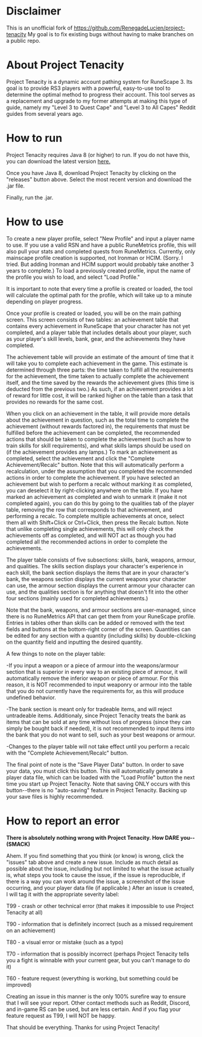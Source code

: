 # Disclaimer
This is an unofficial fork of https://github.com/RenegadeLucien/project-tenacity
My goal is to fix existing bugs without having to make branches on a public repo.

# About Project Tenacity
Project Tenacity is a dynamic account pathing system for RuneScape 3. Its goal is to provide RS3 players with a powerful, easy-to-use tool to determine the optimal method to progress their account. This tool serves as a replacement and upgrade to my former attempts at making this type of guide, namely my "Level 3 to Quest Cape" and "Level 3 to All Capes" Reddit guides from several years ago.

# How to run
Project Tenacity requires Java 8 (or higher) to run. If you do not have this, you can download the latest version [here.](https://www.oracle.com/technetwork/java/javase/downloads/jre8-downloads-2133155.html)

Once you have Java 8, download Project Tenacity by clicking on the "releases" button above. Select the most recent version and download the .jar file.

Finally, run the .jar.

# How to use
To create a new player profile, select "New Profile" and input a player name to use. If you use a valid RSN and have a public RuneMetrics profile, this will also pull your stats and completed quests from RuneMetrics. Currently, only mainscape profile creation is supported, not Ironman or HCIM. (Sorry. I tried. But adding Ironman and HCIM support would probably take another 3 years to complete.) To load a previously created profile, input the name of the profile you wish to load, and select "Load Profile."

It is important to note that every time a profile is created or loaded, the tool will calculate the optimal path for the profile, which will take up to a minute depending on player progress.

Once your profile is created or loaded, you will be on the main pathing screen. This screen consists of two tables: an achievement table that contains every achievement in RuneScape that your character has not yet completed, and a player table that includes details about your player, such as your player's skill levels, bank, gear, and the achievements they have completed.

The achievement table will provide an estimate of the amount of time that it will take you to complete each achievement in the game. This estimate is determined through three parts: the time taken to fulfill all the requirements for the achievement, the time taken to actually complete the achievement itself, and the time saved by the rewards the achievement gives (this time is deducted from the previous two.) As such, if an achievement provides a lot of reward for little cost, it will be ranked higher on the table than a task that provides no rewards for the same cost.

When you click on an achievement in the table, it will provide more details about the achievement in question, such as the total time to complete the achievement (without rewards factored in), the requirements that must be fulfilled before the achievement can be completed, the recommended actions that should be taken to complete the achievement (such as how to train skills for skill requirements), and what skills lamps should be used on (if the achievement provides any lamps.) To mark an achievement as completed, select the achievement and click the "Complete Achievement/Recalc" button. Note that this will automatically perform a recalculation, under the assumption that you completed the recommended actions in order to complete the achievement. If you have selected an achievement but wish to perform a recalc without marking it as completed, you can deselect it by right-clicking anywhere on the table. If you have marked an achievement as completed and wish to unmark it (make it not completed again), you can do this by going to the qualities tab of the player table, removing the row that corresponds to that achievement, and performing a recalc. To complete multiple achievements at once, select them all with Shift+Click or Ctrl+Click, then press the Recalc button. Note that unlike completing single achievements, this will only check the achievements off as completed, and will NOT act as though you had completed all the recommended actions in order to complete the achievements.

The player table consists of five subsections: skills, bank, weapons, armour, and qualities. The skills section displays your character's experience in each skill, the bank section displays the items that are in your character's bank, the weapons section displays the current weapons your character can use, the armour section displays the current armour your character can use, and the qualities section is for anything that doesn't fit into the other four sections (mainly used for completed achievements.)

Note that the bank, weapons, and armour sections are user-managed, since there is no RuneMetrics API that can get them from your RuneScape profile. Entries in tables other than skills can be added or removed with the text fields and buttons at the bottom-right corner of the screen. Quantities can be edited for any section with a quantity (including skills) by double-clicking on the quantity field and inputting the desired quantity.

A few things to note on the player table: 

 -If you input a weapon or a piece of armour into the weapons/armour section that is superior in every way to an existing piece of armour, it will automatically remove the inferior weapon or piece of armour. For this reason, it is NOT recommended to input weaponry or armour into the table that you do not currently have the requirements for, as this will produce undefined behavior.
 
 -The bank section is meant only for tradeable items, and will reject untradeable items. Additionaly, since Project Tenacity treats the bank as items that can be sold at any time without loss of progress (since they can simply be bought back if needed), it is not recommended to input items into the bank that you do not want to sell, such as your best weapons or armour.
 
 -Changes to the player table will not take effect until you perform a recalc with the "Complete Achievement/Recalc" button.
 
The final point of note is the "Save Player Data" button. In order to save your data, you must click this button. This will automatically generate a player data file, which can be loaded with the "Load Profile" button the next time you start up Project Tenacity. Note that saving ONLY occurs with this button--there is no "auto-saving" feature in Project Tenacity. Backing up your save files is highly recommended.

# How to report an error
**There is absolutely nothing wrong with Project Tenacity. How DARE you-- (SMACK)**

Ahem. If you find something that you think (or know) is wrong, click the "issues" tab above and create a new issue. Include as much detail as possible about the issue, including but not limited to what the issue actually is, what steps you took to cause the issue, if the issue is reproducible, if there is a way you can work around the issue, a screenshot of the issue occurring, and your player data file (if applicable.) After an issue is created, I will tag it with the appropriate severity label:

T99 - crash or other technical error (that makes it impossible to use Project Tenacity at all)

T90 - information that is definitely incorrect (such as a missed requirement on an achievement)

T80 - a visual error or mistake (such as a typo)

T70 - information that is possibly incorrect (perhaps Project Tenacity tells you a fight is winnable with your current gear, but you can't manage to do it)

T60 - feature request (everything is working, but something could be improved)

Creating an issue in this manner is the only 100% surefire way to ensure that I will see your report. Other contact methods such as Reddit, Discord, and in-game RS can be used, but are less certain. And if you flag your feature request as T99, I will NOT be happy.

That should be everything. Thanks for using Project Tenacity!

